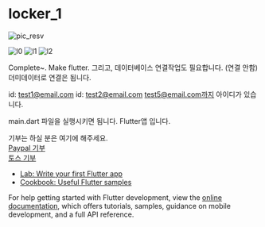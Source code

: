 # locker_1

 

![pic_resv](https://github.com/infott2t/reservationLocker/assets/25080178/75d3f5b4-cbfe-44f4-803b-2714a9d64ff1)

 ![l0](https://github.com/infott2t/reservationLocker/assets/25080178/151046d3-5437-4757-acb6-a5d616696f38)
![l1](https://github.com/infott2t/reservationLocker/assets/25080178/b0fb6f8c-aee4-46ce-986d-7bdfbf915a29)
![l2](https://github.com/infott2t/reservationLocker/assets/25080178/a4b18e43-7e9b-4a35-ba32-30ae4f733843)

 Complete~. Make flutter. 
 그리고, 데이터베이스 연결작업도 필요합니다. (연결 안함)
 더미데이터로 연결은 됨니다. 
 
 id: test1@email.com
 id: test2@email.com
 test5@email.com까지 아이디가 있습니다.

main.dart 파일을 실행시키면 됨니다. Flutter앱 입니다.

기부는 하실 분은 여기에 해주세요. <br/>
<a href="https://paypal.me/jcoop45">Paypal 기부</a><br/>  <a href="https://toss.me/jcoop">토스 기부</a>

- [Lab: Write your first Flutter app](https://docs.flutter.dev/get-started/codelab)
- [Cookbook: Useful Flutter samples](https://docs.flutter.dev/cookbook)

For help getting started with Flutter development, view the
[online documentation](https://docs.flutter.dev/), which offers tutorials,
samples, guidance on mobile development, and a full API reference.
